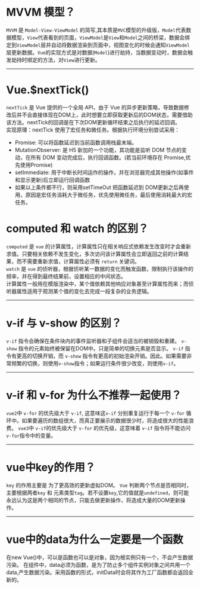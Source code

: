 # MVVM 模型？
`MVVM` 是 `Model-View-ViewModel` 的简写,其本质是`MVC`模型的升级版，`Model`代表数据模型，`View`代表看到的页面，`ViewModel`是`View`和`Model`之间的桥梁，数据会绑定到`ViewModel`层并自动将数据渲染到页面中，视图变化的时候会通知`ViewModel`层更新数据。`Vue`的实现方式是对数据(`Model`)进行劫持，当数据变动时，数据会触发劫持时绑定的方法，对`View`进行更新。

----

# Vue.$nextTick()
`nextTick` 是 Vue 提供的一个全局 API，由于 Vue 的异步更新策略，导致数据修改后并不会直接体现在DOM上，此时想要立即获取更新后的DOM状态，需要借助该方法。nextTick的回调是在下次DOM更新循环结束之后执行的延迟回调。<br/>
实现原理：nextTick 使用了宏任务和微任务。根据执行环境分别尝试采用：
- Promise: 可以将函数延迟到当前函数调用栈最末端。
- MutationObserver: 是 H5 新加的一个功能，其功能是监听 DOM 节点的变动，在所有 DOM 变动完成后，执行回调函数。(若当前环境存在 Promise,优先使用Promise)
- setImmediate: 用于中断长时间运作的操作，并在浏览器完成其他操作(如事件和显示更新)后立即运行回调函数
- 如果以上条件都不行，则采用setTimeOut 把函数延迟到 DOM更新之后再使用，原因是宏任务消耗大于微任务，优先使用微任务，最后使用消耗最大的宏任务。


# computed 和 watch 的区别？
`computed` 是 `vue` 的计算属性，计算属性只在相关响应式依赖发生改变时才会重新求值。只要相关依赖不发生变化，多次访问该计算属性会立即返回之前的计算结果，而不需要重新求值，计算属性必须有 `return` 关键词。<br/>
`watch` 是 `vue` 的侦听器，根据侦听某一数据的变化而触发函数，限制执行该操作的频率，并在得到最终结果前，设置相应的中间状态。<br/>
计算属性一般用在模版渲染中，某个值依赖其他响应对象甚至计算属性而来；而侦听器属性适用于观测某个值的变化去完成一段复杂的业务逻辑。

-----

# v-if 与 v-show 的区别？
`v-if` 指令会确保在条件块内的事件监听器和子组件会适当的被销毁和重建。
`v-show` 指令的元素始终被保留在DOM中。只是简单的切换元素是否显示。
`v-if` 指令有更高的切换开销，而 `v-show` 指令有更高的初始渲染开销。因此。如果需要非常频繁的切换，则使用`v-show`指令；如果运行条件很少改变，则使用`v-if`。

-----

# v-if 和 v-for 为什么不推荐一起使用？
`vue2`中 `v-for` 的优先级大于 `v-if`, 这意味这`v-if` 分别重复运行于每一个 `v-for` 循环中。如果要遍历的数组很大，而真正要展示的数据很少时，将造成很大的性能浪费。
`vue3`中 `v-if`的优先级大于 `v-for` 的优先级，这意味着 `v-if` 指令将不能访问 `v-for`指令中的变量。

-----

# vue中key的作用？
`key` 的作用主要是 为了更高效的更新虚拟DOM。
`Vue` 判断两个节点是否相同时，主要根据两者`key` 和 元素类型`tag`。若不设置`key`,它的值就是`undefined`，则可能永远认为这是两个相同的节点，只能去做更新操作，将造成大量的DOM更新操作。

-----

# vue中的data为什么一定要是一个函数
在new Vue()中，可以是函数也可以是对象，因为根实例只有一个，不会产生数据污染。
在组件中，data必须为函数，是为了防止多个组件实例对象之间共用一个data,产生数据污染。采用函数的形式，initData时会将其作为工厂函数都会返回全新的。